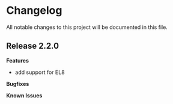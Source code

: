 # Changelog

All notable changes to this project will be documented in this file.

## Release 2.2.0

**Features**

* add support for EL8

**Bugfixes**

**Known Issues**
